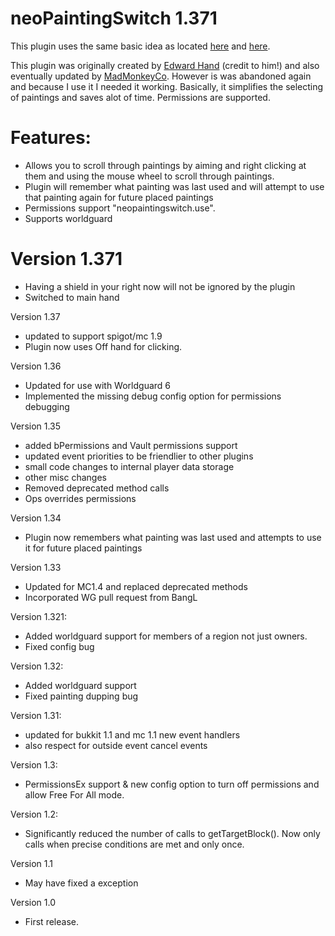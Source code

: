 neoPaintingSwitch 1.371
=====================

This plugin uses the same basic idea as located [here](http://forums.bukkit.org/threads/inactive-edit-paintingswitch-v0-1-choose-paintings-with-ease-672.5788/) and [here](http://forums.bukkit.org/threads/edit-paintingswitch-v0-4-scroll-through-paintings-1185.24604/).

This plugin was originally created by [Edward Hand](http://forums.bukkit.org/members/edward-hand.13332/) (credit to him!) and also eventually updated by [MadMonkeyCo](http://forums.bukkit.org/members/madmonkeyco.22820/). However is was abandoned again and because I use it I needed it working. Basically, it simplifies the selecting of paintings and saves alot of time. Permissions are supported.

Features:
=========
* Allows you to scroll through paintings by aiming and right clicking at them and using the mouse wheel to scroll through paintings.
* Plugin will remember what painting was last used and will attempt to use that painting again for future placed paintings
* Permissions support "neopaintingswitch.use".
* Supports worldguard

Version 1.371
============
* Having a shield in your right now will not be ignored by the plugin
* Switched to main hand 

Version 1.37
* updated to support spigot/mc 1.9
* Plugin now uses Off hand for clicking. 

Version 1.36
* Updated for use with Worldguard 6
* Implemented the missing debug config option for permissions debugging

Version 1.35
* added bPermissions and Vault permissions support
* updated event priorities to be friendlier to other plugins
* small code changes to internal player data storage
* other misc changes
* Removed deprecated method calls
* Ops overrides permissions

Version 1.34
* Plugin now remembers what painting was last used and attempts to use it for future placed paintings

Version 1.33
* Updated for MC1.4 and replaced deprecated methods
* Incorporated WG pull request from BangL

Version 1.321:
* Added worldguard support for members of a region not just owners.
* Fixed config bug

Version 1.32:
* Added worldguard support
* Fixed painting dupping bug

Version 1.31:
* updated for bukkit 1.1 and mc 1.1 new event handlers
* also respect for outside event cancel events

Version 1.3:
* PermissionsEx support & new config option to turn off permissions and allow Free For All mode.

Version 1.2:
* Significantly reduced the number of calls to getTargetBlock(). Now only calls when precise conditions are met and only once.

Version 1.1
* May have fixed a exception

Version 1.0
* First release.
